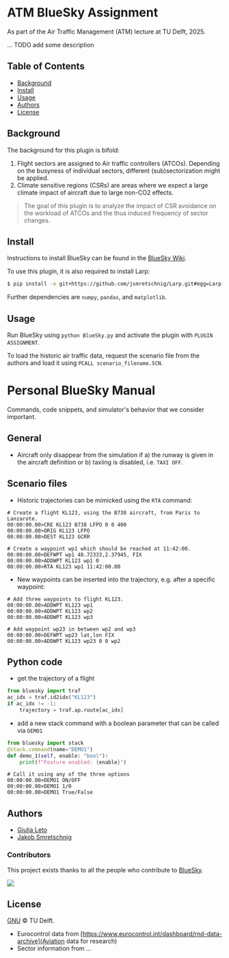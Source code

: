 # ATM BlueSky Assignment
As part of the Air Traffic Management (ATM) lecture at TU Delft, 2025.

... TODO add some description

## Table of Contents

- [Background](#background)
- [Install](#install)
- [Usage](#usage)
- [Authors](#authors)
- [License](#license)

## Background

The background for this plugin is bifold:
1. Flight sectors are assigned to Air traffic controllers (ATCOs). Depending on the busyness of individual sectors, different (sub)sectorization might be applied.
2. Climate sensitive regions (CSRs) are areas where we expect a large climate impact of aircraft due to large non-CO2 effects.

> The goal of this plugin is to analyze the impact of CSR avoidance on the workload of ATCOs and the thus induced frequency of sector changes.

## Install

Instructions to install BlueSky can be found in the [BlueSky Wiki](https://github.com/TUDelft-CNS-ATM/bluesky/wiki/Installation).

To use this plugin, it is also required to install Larp:

```sh
$ pip install -e git+https://github.com/jsmretschnig/Larp.git#egg=Larp
```

Further dependencies are `numpy`, `pandas`, and `matplotlib`.

## Usage

Run BlueSky using `python BlueSky.py` and activate the plugin with `PLUGIN ASSIGNMENT`.

To load the historic air traffic data, request the scenario file from the authors and load it using `PCALL scenario_filename.SCN`.

# Personal BlueSky Manual
Commands, code snippets, and simulator's behavior that we consider important.

## General
- Aircraft only disappear from the simulation if a) the runway is given in the aircraft definition or b) taxiing is disabled, i.e. `TAXI OFF`.

## Scenario files
- Historic trajectories can be mimicked using the `RTA` command:

```
# Create a flight KL123, using the B738 aircraft, from Paris to Lanzarote.
00:00:00.00>CRE KL123 B738 LFPO 0 0 400
00:00:00.00>ORIG KL123 LFPO
00:00:00.00>DEST KL123 GCRR

# Create a waypoint wp1 which should be reached at 11:42:00.
00:00:00.00>DEFWPT wp1 48.72333,2.37945, FIX
00:00:00.00>ADDWPT KL123 wp1 0
00:00:00.00>RTA KL123 wp1 11:42:00.00
```

- New waypoints can be inserted into the trajectory, e.g. after a specific waypoint:
```
# Add three waypoints to flight KL123.
00:00:00.00>ADDWPT KL123 wp1
00:00:00.00>ADDWPT KL123 wp2
00:00:00.00>ADDWPT KL123 wp3

# Add waypoint wp23 in between wp2 and wp3
00:00:00.00>DEFWPT wp23 lat,lon FIX
00:00:00.00>ADDWPT KL123 wp23 0 0 wp2
```

## Python code
- get the trajectory of a flight

```python
from bluesky import traf
ac_idx = traf.id2idx("KL123")
if ac_idx != -1:
    trajectory = traf.ap.route[ac_idx]
```

- add a new stack command with a boolean parameter that can be called via `DEMO1`
```python
from bluesky import stack
@stack.command(name="DEMO1")
def demo_1(self, enable: "bool"):
    print(f"Feature enabled: {enable}")
```

```
# Call it using any of the three options
00:00:00.00>DEMO1 ON/OFF
00:00:00.00>DEMO1 1/0
00:00:00.00>DEMO1 True/False
```


## Authors

- [Giulia Leto](https://github.com/giulialeto)
- [Jakob Smretschnig](https://github.com/jsmretschnig)

### Contributors

This project exists thanks to all the people who contribute to [BlueSky](https://github.com/TUDelft-CNS-ATM/bluesky).

<a href="https://github.com/TUDelft-CNS-ATM/bluesky/graphs/contributors">
  <img src="https://contrib.rocks/image?repo=TUDelft-CNS-ATM/bluesky" />
</a>

## License

[GNU](LICENSE) © TU Delft.
- Eurocontrol data from [https://www.eurocontrol.int/dashboard/rnd-data-archive](Aviation data for research)
- Sector information from ...
